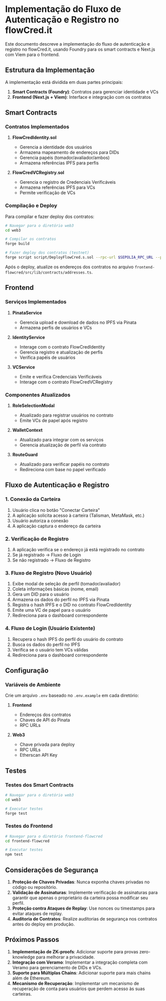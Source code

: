 # Implementação do Fluxo de Autenticação e Registro no flowCred.it

Este documento descreve a implementação do fluxo de autenticação e registro no flowCred.it, usando Foundry para os smart contracts e Next.js com Viem para o frontend.

## Estrutura da Implementação

A implementação está dividida em duas partes principais:

1. **Smart Contracts (Foundry)**: Contratos para gerenciar identidade e VCs
2. **Frontend (Next.js + Viem)**: Interface e integração com os contratos

## Smart Contracts

### Contratos Implementados

1. **FlowCredIdentity.sol**
   - Gerencia a identidade dos usuários
   - Armazena mapeamento de endereços para DIDs
   - Gerencia papéis (tomador/avaliador/ambos)
   - Armazena referências IPFS para perfis

2. **FlowCredVCRegistry.sol**
   - Gerencia o registro de Credenciais Verificáveis
   - Armazena referências IPFS para VCs
   - Permite verificação de VCs

### Compilação e Deploy

Para compilar e fazer deploy dos contratos:

```bash
# Navegar para o diretório web3
cd web3

# Compilar os contratos
forge build

# Fazer deploy dos contratos (testnet)
forge script script/DeployFlowCred.s.sol --rpc-url $SEPOLIA_RPC_URL --private-key $PRIVATE_KEY --broadcast --verify
```

Após o deploy, atualize os endereços dos contratos no arquivo `frontend-flowcred/src/lib/contracts/addresses.ts`.

## Frontend

### Serviços Implementados

1. **PinataService**
   - Gerencia upload e download de dados no IPFS via Pinata
   - Armazena perfis de usuários e VCs

2. **IdentityService**
   - Interage com o contrato FlowCredIdentity
   - Gerencia registro e atualização de perfis
   - Verifica papéis de usuários

3. **VCService**
   - Emite e verifica Credenciais Verificáveis
   - Interage com o contrato FlowCredVCRegistry

### Componentes Atualizados

1. **RoleSelectionModal**
   - Atualizado para registrar usuários no contrato
   - Emite VCs de papel após registro

2. **WalletContext**
   - Atualizado para integrar com os serviços
   - Gerencia atualização de perfil via contrato

3. **RouteGuard**
   - Atualizado para verificar papéis no contrato
   - Redireciona com base no papel verificado

## Fluxo de Autenticação e Registro

### 1. Conexão da Carteira

1. Usuário clica no botão "Conectar Carteira"
2. A aplicação solicita acesso à carteira (Talisman, MetaMask, etc.)
3. Usuário autoriza a conexão
4. A aplicação captura o endereço da carteira

### 2. Verificação de Registro

1. A aplicação verifica se o endereço já está registrado no contrato
2. Se já registrado → Fluxo de Login
3. Se não registrado → Fluxo de Registro

### 3. Fluxo de Registro (Novo Usuário)

1. Exibe modal de seleção de perfil (tomador/avaliador)
2. Coleta informações básicas (nome, email)
3. Gera um DID para o usuário
4. Armazena os dados do perfil no IPFS via Pinata
5. Registra o hash IPFS e o DID no contrato FlowCredIdentity
6. Emite uma VC de papel para o usuário
7. Redireciona para o dashboard correspondente

### 4. Fluxo de Login (Usuário Existente)

1. Recupera o hash IPFS do perfil do usuário do contrato
2. Busca os dados do perfil no IPFS
3. Verifica se o usuário tem VCs válidas
4. Redireciona para o dashboard correspondente

## Configuração

### Variáveis de Ambiente

Crie um arquivo `.env` baseado no `.env.example` em cada diretório:

1. **Frontend**
   - Endereços dos contratos
   - Chaves de API do Pinata
   - RPC URLs

2. **Web3**
   - Chave privada para deploy
   - RPC URLs
   - Etherscan API Key

## Testes

### Testes dos Smart Contracts

```bash
# Navegar para o diretório web3
cd web3

# Executar testes
forge test
```

### Testes do Frontend

```bash
# Navegar para o diretório frontend-flowcred
cd frontend-flowcred

# Executar testes
npm test
```

## Considerações de Segurança

1. **Proteção de Chaves Privadas**: Nunca exponha chaves privadas no código ou repositório.
2. **Validação de Assinaturas**: Implemente verificação de assinaturas para garantir que apenas o proprietário da carteira possa modificar seu perfil.
3. **Proteção contra Ataques de Replay**: Use nonces ou timestamps para evitar ataques de replay.
4. **Auditoria de Contratos**: Realize auditorias de segurança nos contratos antes do deploy em produção.

## Próximos Passos

1. **Implementação de ZK-proofs**: Adicionar suporte para provas zero-knowledge para melhorar a privacidade.
2. **Integração com Veramo**: Implementar a integração completa com Veramo para gerenciamento de DIDs e VCs.
3. **Suporte para Múltiplas Chains**: Adicionar suporte para mais chains além de Ethereum.
4. **Mecanismo de Recuperação**: Implementar um mecanismo de recuperação de conta para usuários que perdem acesso às suas carteiras.
